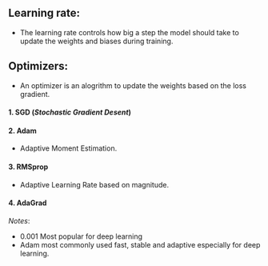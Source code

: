 ## Learning rate:
- The learning rate controls how big a step the model should take to update the weights and biases during training.
## Optimizers:
- An optimizer is an alogrithm to update the weights based on the loss gradient.

#### $1.$ SGD $(Stochastic\ Gradient\ Desent)$
#### $2.$ Adam
- Adaptive Moment Estimation.
#### $3.$ RMSprop
- Adaptive Learning Rate based on magnitude.
#### $4.$ AdaGrad

$Notes$:
- 0.001 Most popular for deep learning
- Adam most commonly used fast, stable and adaptive especially for deep learning.
